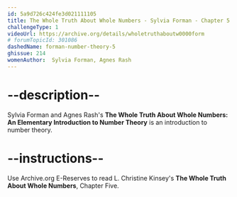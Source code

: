 ```yaml
---
id: 5a9d726c424fe3d021111105
title: The Whole Truth About Whole Numbers - Sylvia Forman - Chapter 5
challengeType: 1
videoUrl: https://archive.org/details/wholetruthaboutw0000form
# forumTopicId: 301086
dashedName: forman-number-theory-5
ghissue: 214
womenAuthor:  Sylvia Forman, Agnes Rash
---
```


# --description--

 Sylvia Forman and Agnes Rash's __The Whole Truth About Whole Numbers: An Elementary Introduction to Number Theory__ is an introduction to number theory.

# --instructions--

Use Archive.org E-Reserves to read L. Christine Kinsey's __The Whole Truth About Whole Numbers__, Chapter Five. 